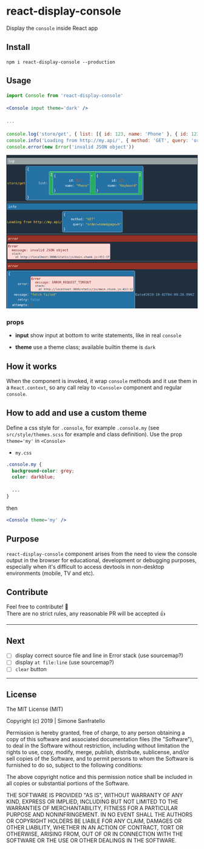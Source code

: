 # react-display-console

Display the `console` inside React app

## Install

```
npm i react-display-console --production
```

## Usage

```jsx
import Console from 'react-display-console'

<Console input theme='dark' />

...

console.log('store/get', { list: [{ id: 123, name: 'Phone' }, { id: 123, name: 'Keyboard' }] })
console.info('Loading from http://my.api/', { method: 'GET', query: 'order=name&page=9' })
console.error(new Error('invalid JSON object'))

```

![preview](./doc/preview.png)

### props

- **input**
  show input at bottom to write statements, like in real `console`

- **theme**
  use a theme class; available builtin theme is `dark`

## How it works

When the component is invoked, it wrap `console` methods and it use them in a `React.context`, so any call relay to `<Console>` component and regular `console`.

## How to add and use a custom theme

Define a css style for `.console`, for example `.console.my` (see `src/style/themes.scss` for example and class definition). Use the prop `theme='my'` in `<Console>`

- `my.css`

```css
.console.my {
  background-color: grey;
  color: darkblue;

  ...
}
```

then

```jsx
<Console theme='my' />
```

## Purpose

`react-display-console` component arises from the need to view the console output in the browser for educational, development or debugging purposes, especially when it's difficult to access devtools in non-desktop environments (mobile, TV and etc).

## Contribute

Feel free to contribute! 🤩  
There are no strict rules, any reasonable PR will be accepted 👍

---

## Next

- [ ] display correct source file and line in Error stack (use sourcemap?)
- [ ] display `at file:line` (use sourcemap?)
- [ ] `clear` button

---

## License

The MIT License (MIT)

Copyright (c) 2019 | Simone Sanfratello

Permission is hereby granted, free of charge, to any person obtaining a copy
of this software and associated documentation files (the "Software"), to deal
in the Software without restriction, including without limitation the rights
to use, copy, modify, merge, publish, distribute, sublicense, and/or sell
copies of the Software, and to permit persons to whom the Software is
furnished to do so, subject to the following conditions:

The above copyright notice and this permission notice shall be included in all
copies or substantial portions of the Software.

THE SOFTWARE IS PROVIDED "AS IS", WITHOUT WARRANTY OF ANY KIND, EXPRESS OR
IMPLIED, INCLUDING BUT NOT LIMITED TO THE WARRANTIES OF MERCHANTABILITY,
FITNESS FOR A PARTICULAR PURPOSE AND NONINFRINGEMENT. IN NO EVENT SHALL THE
AUTHORS OR COPYRIGHT HOLDERS BE LIABLE FOR ANY CLAIM, DAMAGES OR OTHER
LIABILITY, WHETHER IN AN ACTION OF CONTRACT, TORT OR OTHERWISE, ARISING FROM,
OUT OF OR IN CONNECTION WITH THE SOFTWARE OR THE USE OR OTHER DEALINGS IN THE
SOFTWARE.

